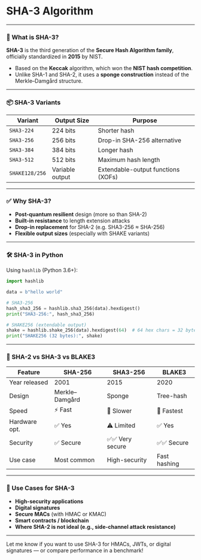 # SHA-3 Algorithm

---

### 🔐 What is SHA-3?

**SHA-3** is the third generation of the **Secure Hash Algorithm family**, officially standardized in **2015** by NIST.

- Based on the **Keccak** algorithm, which won the **NIST hash competition**.
- Unlike SHA-1 and SHA-2, it uses a **sponge construction** instead of the Merkle–Damgård structure.

---

### 📦 SHA-3 Variants

| Variant     | Output Size | Purpose                  |
|-------------|-------------|--------------------------|
| `SHA3-224`  | 224 bits    | Shorter hash             |
| `SHA3-256`  | 256 bits    | Drop-in SHA-256 alternative |
| `SHA3-384`  | 384 bits    | Longer hash              |
| `SHA3-512`  | 512 bits    | Maximum hash length      |
| `SHAKE128/256` | Variable output | Extendable-output functions (XOFs) |

---

### ✅ Why SHA-3?

- **Post-quantum resilient** design (more so than SHA-2)
- **Built-in resistance** to length extension attacks
- **Drop-in replacement** for SHA-2 (e.g. SHA3-256 ≈ SHA-256)
- **Flexible output sizes** (especially with SHAKE variants)

---

### 🛠️ SHA-3 in Python

Using `hashlib` (Python 3.6+):

```python
import hashlib

data = b"hello world"

# SHA3-256
hash_sha3_256 = hashlib.sha3_256(data).hexdigest()
print("SHA3-256:", hash_sha3_256)

# SHAKE256 (extendable output)
shake = hashlib.shake_256(data).hexdigest(64)  # 64 hex chars = 32 bytes
print("SHAKE256 (32 bytes):", shake)
```

---

### 🔄 SHA-2 vs SHA-3 vs BLAKE3

| Feature        | SHA-256      | SHA3-256     | BLAKE3         |
|----------------|--------------|--------------|----------------|
| Year released  | 2001         | 2015         | 2020           |
| Design         | Merkle–Damgård | Sponge      | Tree-hash      |
| Speed          | ⚡ Fast       | 🐢 Slower     | 🚀 Fastest      |
| Hardware opt.  | ✅ Yes        | ⚠️ Limited     | ✅ Yes          |
| Security       | ✅ Secure     | ✅✅ Very secure| ✅✅ Secure       |
| Use case       | Most common  | High-security| Fast hashing   |

---

### 🧠 Use Cases for SHA-3

- **High-security applications**
- **Digital signatures**
- **Secure MACs** (with HMAC or KMAC)
- **Smart contracts / blockchain**
- **Where SHA-2 is not ideal (e.g., side-channel attack resistance)**

---

Let me know if you want to use SHA-3 for HMACs, JWTs, or digital signatures — or compare performance in a benchmark!